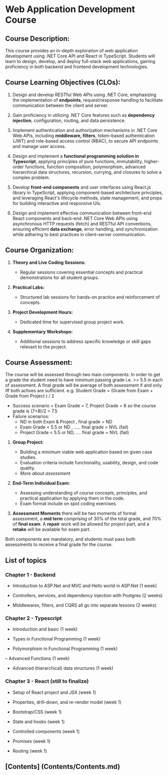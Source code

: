 # Web Application Development Course

## Course Description:

This course provides an in-depth exploration of web application development using .NET Core API and React in TypeScript. Students will learn to design, develop, and deploy full-stack web applications, gaining proficiency in both backend and frontend development technologies.

## Course Learning Objectives (CLOs):

1. Design and develop RESTful Web APIs using .NET Core, emphasizing the implementation of **endpoints**, request/response handling to facilitate communication between the client and server.

2. Gain proficiency in utilizing .NET Core features such as **dependency injection**, configuration, routing, and data persistence.

3. Implement authentication and authorization mechanisms in .NET Core Web APIs, including **middleware, filters**, token-based authentication (JWT) and role-based access control (RBAC), to secure API endpoints and manage user access.

4. Design and implement a **functional programming solution in Typescript**, applying principles of pure functions, immutability, higher-order functions, function composition, polymorphism, advanced hierarchical data structures, recursion, currying, and closures to solve a complex problem.

5. Develop **front-end components** and user interfaces using React.js library in TypeScript, applying component-based architecture principles, and leveraging React's lifecycle methods, state management, and props for building interactive and responsive UIs.


6. Design and implement effective communication between front-end React components and back-end .NET Core Web APIs using asynchronous HTTP requests (fetch) and RESTful API conventions, ensuring efficient **data exchange**, error handling, and synchronization while adhering to best practices in client-server communication.

## Course Organization:

1. **Theory and Live Coding Sessions:**
   - Regular sessions covering essential concepts and practical demonstrations for all student groups.

2. **Practical Labs:**
   - Structured lab sessions for hands-on practice and reinforcement of concepts.

3. **Project Development Hours:**
   - Dedicated time for supervised group project work.

4. **Supplementary Workshops:**
   - Additional sessions to address specific knowledge or skill gaps relevant to the project.

## Course Assessment:

The course will be assessed through two main components: In order to get a grade the student need to have minimum passing grade i.e. >= 5.5 in each of assessment. A final grade will be average of both assessment if and only iff both actives are sufficient. 
e.g. Student Grade  = (Grade from Exam + Grade from Project ) / 2  
- Success scenario = Exam Grade = 7, Project Grade = 8 so the course grade is (7+8)/2 = 7.5 
- Failure scenarios: 
   * ND in both Exam & Project , final grade = ND
   * Exam Grade < 5.5 or ND , ..... final grade  = NVL (fail)
   * Project Grade < 5.5 or ND,  .... final grade  = NVL (fail) 

1. **Group Project:**
   - Building a minimum viable web application based on given case studies.
   - Evaluation criteria include functionality, usability, design, and code quality.
   - *More about assessment*


2. **End-Term Individual Exam:**
   - Assessing understanding of course concepts, principles, and practical application by applying them in the code. 
   - Exam format include on spot coding exercises.

3. **Assessment Moments**
there will be two moments of formal assessment, a **mid term** comprising of 30% of the total grade, and 70% of **final exam**. A **repair** work will be allowed for project part, and a **retake** will be available for exam part. 


Both components are mandatory, and students must pass both assessments to receive a final grade for the course.



## List of topics

### Chapter 1 - Backend 
  - Introduction to ASP.Net and MVC and Hello world in ASP.Net (1 week)

  - Controllers, services, and dependency injection with Postgres (2 weeks)

  - Middlewares, filters, and CQRS all go into separate lessons (2 weeks)

### Chapter 2 - Typescript
  - Introduction and basic (1 week)
  
  - Types in Functional Programming (1 week)

  - Polymorphism in Functional Programming (1 week)
  
  – Advanced Functions (1 week)

  - Advanced (hierarchical) data structures (1 week)

### Chapter 3 - React (still to finalize)
  - Setup of React project and JSX (week 1)

  - Properties, drill-down, and re-render model (week 1)

  - Bootstrap/CSS (week 1)

  - State and hooks (week 1)

  - Controlled components (week 1)

  - Promises (week 1)

  - Routing (week 1)

## [Contents] (Contents/Contents.md)